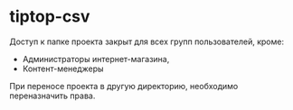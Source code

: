 # tiptop-csv

Доступ к папке проекта закрыт для всех групп пользователей, кроме:
 
- Администраторы интернет-магазина,
- Контент-менеджеры

При переносе проекта в другую директорию, необходимо переназначить права.

